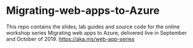 # Migrating-web-apps-to-Azure
This repo contains the slides, lab guides and source code for the online workshop series Migrating web apps to Azure, delivered live in September and October of 2019. https://aka.ms/web-app-series 
